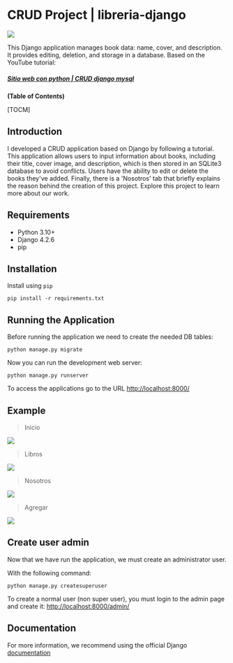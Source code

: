 # CRUD Project | libreria-django
![](https://external-content.duckduckgo.com/iu/?u=https%3A%2F%2Flh6.googleusercontent.com%2FrU8dZ0x67y63AeujFhM79UG_I3ZagEqTmDffagrUVuBI5eXPHtW2Z7zP1KU1MLKtl0wU5eNS_QHU-9v3GUJgxlKYeAR1yKADY8xCj7xMrpL8z9Rr2Zde9_OGsmXTigvBr7DEWggV&f=1&nofb=1&ipt=41d6511b408e152125a5e68a606e2dfe7392ddccfb51cfcfae620f97e4b4412f&ipo=images)

This Django application manages book data: name, cover, and description. It provides editing, deletion, and storage in a database.
Based on the YouTube tutorial: 
##### [Sitio web con python | CRUD django mysql](https://www.youtube.com/watch?v=ezIj71CX944&t=3089s "Sitio web con python | CRUD django mysql")



**(Table of Contents)**

[TOCM]

## Introduction
I developed a CRUD application based on Django by following a tutorial. This application allows users to input information about books, including their title, cover image, and description, which is then stored in an SQLite3 database to avoid conflicts. Users have the ability to edit or delete the books they've added. Finally, there is a 'Nosotros' tab that briefly explains the reason behind the creation of this project. Explore this project to learn more about our work.

## Requirements
- Python 3.10+
- Django 4.2.6
- pip 

## Installation
Install using `pip`
```
pip install -r requirements.txt
```
## Running the Application

Before running the application we need to create the needed DB tables:

    python manage.py migrate

Now you can run the development web server:

    python manage.py runserver

To access the applications go to the URL <http://localhost:8000/>

## Example

> Inicio

![](https://i.postimg.cc/nc7Yhc12/inicio.png)

> Libros

![](https://i.postimg.cc/3xzTC1GY/Libros.png)

> Nosotros

![](https://i.postimg.cc/Qtx0BGMt/Nosotros.png)

> Agregar

![](https://i.postimg.cc/4yj5FYQ7/Agregar.png)

## Create user admin

Now that we have run the application, we must create an administrator user.

With the following command:

``` 
python manage.py createsuperuser 
```

To create a normal user (non super user), you must login to the admin page and
create it: <http://localhost:8000/admin/>

## Documentation

For more information, we recommend using the official Django [documentation](https://docs.djangoproject.com/en/4.2/)
